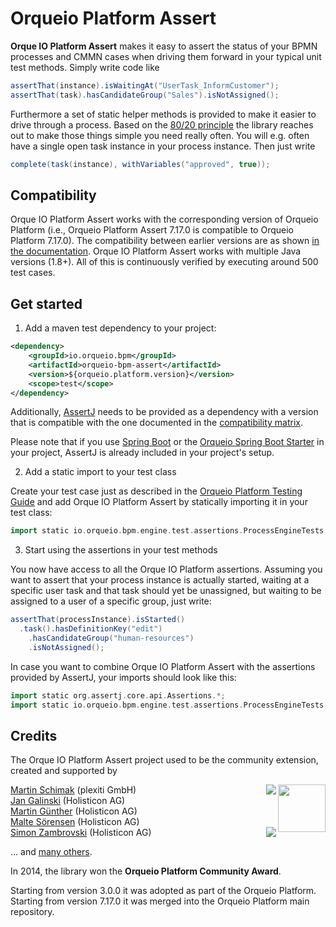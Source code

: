 # Orqueio Platform Assert

**Orque IO Platform Assert** makes it easy to assert the status of your BPMN processes and CMMN cases when driving them forward in your typical unit test methods. Simply write code like

```groovy
assertThat(instance).isWaitingAt("UserTask_InformCustomer");
assertThat(task).hasCandidateGroup("Sales").isNotAssigned();
```

Furthermore a set of static helper methods is provided to make it easier to drive through a process. Based on the [80/20 principle](https://en.wikipedia.org/wiki/Pareto_principle) the library reaches out to make those things simple you need really often. You will e.g. often have a single open task instance in your process instance. Then just write
 
```groovy
complete(task(instance), withVariables("approved", true));
```

## Compatibility

Orque IO Platform Assert works with the corresponding version of Orqueio Platform (i.e., Orqueio Platform Assert 7.17.0 is compatible to Orqueio Platform 7.17.0). The compatibility between earlier versions are as shown [in the documentation](https://docs.orqueio.io/manual/latest/user-guide/testing/#assertions-version-compatibility).
Orque IO Platform Assert works with multiple Java versions (1.8+). All of this is continuously verified by executing around 500 test cases. 

## Get started

1. Add a maven test dependency to your project:

```xml  
<dependency>
    <groupId>io.orqueio.bpm</groupId>
    <artifactId>orqueio-bpm-assert</artifactId>
    <version>${orqueio.platform.version}</version>
    <scope>test</scope>
</dependency>
```

Additionally, [AssertJ](https://assertj.github.io/doc/) needs to be provided as a dependency with a version that is compatible with the one documented in the [compatibility matrix](https://docs.orqueio.io/manual/latest/user-guide/testing/#assertions-version-compatibility).

Please note that if you use [Spring Boot](https://spring.io/projects/spring-boot) or the [Orqueio Spring Boot Starter](https://docs.orqueio.io/manual/latest/user-guide/spring-boot-integration/) in your project, AssertJ is already included in your project's setup.

2. Add a static import to your test class

Create your test case just as described in the [Orqueio Platform Testing Guide](https://docs.orqueio.io/manual/latest/user-guide/testing/) and add Orque IO Platform Assert by statically importing it in your test class:

```groovy  
import static io.orqueio.bpm.engine.test.assertions.ProcessEngineTests.*;
```

3. Start using the assertions in your test methods

You now have access to all the Orque IO Platform assertions. Assuming you want to assert that your process instance is actually started, waiting at a specific user task and that task should yet be unassigned, but waiting to be assigned to a user of a specific group, just write:

```groovy
assertThat(processInstance).isStarted()
  .task().hasDefinitionKey("edit")
    .hasCandidateGroup("human-resources")
    .isNotAssigned();
```

In case you want to combine Orque IO Platform Assert with the assertions provided by AssertJ, your imports should look like this:
```groovy  
import static org.assertj.core.api.Assertions.*;
import static io.orqueio.bpm.engine.test.assertions.ProcessEngineTests.*;
```

## Credits

The Orque IO Platform Assert project used to be the community extension, created and supported by

<img src="http://orqueio.github.io/orqueio-bpm-assert/resources/images/community-award.png" align="right" width="76">

[Martin Schimak](https://github.com/martinschimak) (plexiti GmbH)<a href="http://plexiti.com">
<img src="https://plexiti.com/images/plexiti-transparent.png" align="right"></img></a><br>
[Jan Galinski](https://github.com/jangalinski) (Holisticon AG)<br>
[Martin Günther](https://github.com/margue) (Holisticon AG)<br>
[Malte Sörensen](https://github.com/malteser) (Holisticon AG)<br>
<a href="http://www.holisticon.de"><img src="https://www.holisticon.de/wp-content/uploads/2020/08/logo2016_black_242.png" align="right" /></a>[Simon Zambrovski](https://github.com/zambrovski) (Holisticon AG)


... and [many others](https://github.com/orqueio/orqueio-bpm-assert/graphs/contributors).

In 2014, the library won the **Orqueio Platform Community Award**.

Starting from version 3.0.0 it was adopted as part of the Orqueio Platform.
Starting from version 7.17.0 it was merged into the Orqueio Platform main repository.